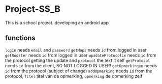 # Project-SS_B
This is a school project. developing an android app

## functions
`login` needs `email` and `password`
`getMaps` needs `id` from logged in user
`getRooster` needs `id` from logged in user
`upadateProtocolin` needs `id` from the protocol getting the update and `protocol` the text it self
`getProtocol` needs `id` from the client, SO NOT LOGGED IN USER!
`getOpmerkingen` needs `id` from the protocol (subject of change)
`addOpmerking` needs `id` from the protocol, `Titel` titel van de opmerking, `opmerking` de opmerking zelf
